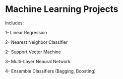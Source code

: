 Machine Learning Projects
===============================================================================


Includes:

1- Linear Regression

2- Nearest Neighbor Classifier

2- Support Vector Machine

3- Multi-Layer Neaural Network

4- Ensemble Classifiers (Bagging, Boosting)

